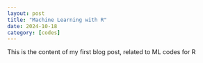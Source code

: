 ```yaml
---
layout: post
title: "Machine Learning with R"
date: 2024-10-18
category: [codes] 
---
```


This is the content of my first blog post, related to ML codes for R

